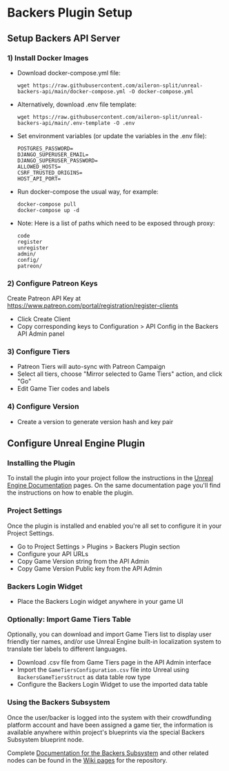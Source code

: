 # Backers Plugin Setup

## Setup Backers API Server

### 1) Install Docker Images

- Download docker-compose.yml file:

      wget https://raw.githubusercontent.com/aileron-split/unreal-backers-api/main/docker-compose.yml -O docker-compose.yml

- Alternatively, download .env file template:

      wget https://raw.githubusercontent.com/aileron-split/unreal-backers-api/main/.env-template -O .env

- Set environment variables (or update the variables in the .env file):
	
      POSTGRES_PASSWORD=
      DJANGO_SUPERUSER_EMAIL=
      DJANGO_SUPERUSER_PASSWORD=
      ALLOWED_HOSTS=
      CSRF_TRUSTED_ORIGINS=
      HOST_API_PORT=

- Run docker-compose the usual way, for example:

      docker-compose pull
      docker-compose up -d

- Note: Here is a list of paths which need to be exposed through proxy:

      code
      register
      unregister
      admin/
      config/
      patreon/


### 2) Configure Patreon Keys

Create Patreon API Key at https://www.patreon.com/portal/registration/register-clients

- Click Create Client
- Copy corresponding keys to Configuration > API Config in the Backers API Admin panel

### 3) Configure Tiers

- Patreon Tiers will auto-sync with Patreon Campaign
- Select all tiers, choose "Mirror selected to Game Tiers" action, and click "Go"
- Edit Game Tier codes and labels

### 4) Configure Version

- Create a version to generate version hash and key pair


## Configure Unreal Engine Plugin

### Installing the Plugin

To install the plugin into your project follow the instructions in the [Unreal Engine Documentation](https://docs.unrealengine.com/5.0/en-US/working-with-plugins-in-unreal-engine/#installingpluginsfromtheunrealenginemarketplace) pages. On the same documentation page you'll find the instructions on how to enable the plugin. 

### Project Settings

Once the plugin is installed and enabled you're all set to configure it in your Project Settings.

- Go to Project Settings > Plugins > Backers Plugin section
- Configure your API URLs
- Copy Game Version string from the API Admin
- Copy Game Version Public key from the API Admin

### Backers Login Widget

- Place the Backers Login widget anywhere in your game UI

### Optionally: Import Game Tiers Table

Optionally, you can download and import Game Tiers list to display user friendly tier names, and/or use Unreal Engine built-in localization system to translate tier labels to different languages.

- Download .csv file from Game Tiers page in the API Admin interface
- Import the `GameTiersConfiguration.csv` file into Unreal using `BackersGameTiersStruct` as data table row type
- Configure the Backers Login Widget to use the imported data table

### Using the Backers Subsystem

Once the user/backer is logged into the system with their crowdfunding platform account and have been assigned a game tier, the information is available anywhere within project's blueprints via the special Backers Subsystem blueprint node.

Complete [Documentation for the Backers Subsystem](https://github.com/aileron-split/unreal-backers-api/wiki) and other related nodes can be found in the [Wiki pages](https://github.com/aileron-split/unreal-backers-api/wiki) for the repository.
